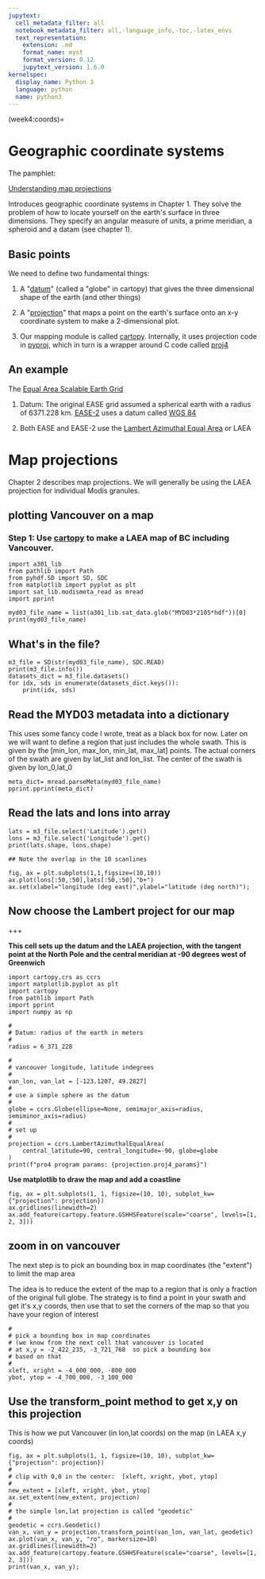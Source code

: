```yaml
---
jupytext:
  cell_metadata_filter: all
  notebook_metadata_filter: all,-language_info,-toc,-latex_envs
  text_representation:
    extension: .md
    format_name: myst
    format_version: 0.12
    jupytext_version: 1.6.0
kernelspec:
  display_name: Python 3
  language: python
  name: python3
---
```


(week4:coords)=
# Geographic coordinate systems

The pamphlet:

[Understanding map projections](https://clouds.eos.ubc.ca/~phil/courses/eosc582/downloads/understanding_map_projections.pdf)

Introduces geographic coordinate systems in Chapter 1.  They solve the problem of how to locate yourself on the earth's surface in three dimensions.  They specify an angular measure of units, a prime meridian, a spheroid and a datam (see chapter 1).

## Basic points

We need to define two fundamental things:

1.  A "[datum](https://www.maptools.com/tutorials/map_datum)"  (called a "globe" in cartopy) that gives the three dimensional shape of the earth (and other things)

1.  A "[projection](https://en.wikipedia.org/wiki/List_of_map_projections)" that maps a point on the earth's surface onto an x-y coordinate system to make a 2-dimensional plot.

1.  Our mapping module is called [cartopy](http://scitools.org.uk/cartopy/docs/latest/index.html).  Internally, it uses projection code in [pyproj](https://github.com/jswhit/pyproj), which in turn is a wrapper around C code called
[proj4](https://proj4.org/usage/projections.html)

## An example

The [Equal Area Scalable Earth Grid](https://nsidc.org/data/ease)

1. Datum: The original EASE grid assumed a spherical earth with a radius of 6371.228 km.  [EASE-2](https://nsidc.org/data/ease/versions.html) uses a datum called [WGS 84](https://en.wikipedia.org/wiki/World_Geodetic_System)

1. Both EASE and EASE-2 use the [Lambert Azimuthal Equal Area](https://en.wikipedia.org/wiki/Lambert_azimuthal_equal-area_projection) or LAEA

# Map projections

Chapter 2 describes map projections.  We will generally be using the LAEA projection for individual Modis granules.

## plotting Vancouver on a map


### Step 1: Use [cartopy](http://scitools.org.uk/cartopy/docs/latest/index.html) to make a LAEA map of BC including Vancouver.

```{code-cell}
import a301_lib
from pathlib import Path
from pyhdf.SD import SD, SDC
from matplotlib import pyplot as plt
import sat_lib.modismeta_read as mread
import pprint
```

```{code-cell}
myd03_file_name = list(a301_lib.sat_data.glob("MYD03*2105*hdf"))[0]
print(myd03_file_name)
```

## What's in the file?

```{code-cell}
m3_file = SD(str(myd03_file_name), SDC.READ)
print(m3_file.info())
datasets_dict = m3_file.datasets()
for idx, sds in enumerate(datasets_dict.keys()):
    print(idx, sds)
```

## Read the MYD03 metadata into a dictionary

This uses some fancy code I wrote, treat as a black box for now. Later on we will want to define  a region that just includes the whole swath.  This is given by the [min_lon, max_lon, min_lat, max_lat] points.  The actual corners of the swath are given by lat_list and lon_list.  The center of the swath is given by lon_0,lat_0

```{code-cell}
meta_dict= mread.parseMeta(myd03_file_name)
pprint.pprint(meta_dict)
```

## Read the lats and lons into array

```{code-cell}
lats = m3_file.select('Latitude').get()
lons = m3_file.select('Longitude').get()
print(lats.shape, lons.shape)
```

```{code-cell}
## Note the overlap in the 10 scanlines
```

```{code-cell}
fig, ax = plt.subplots(1,1,figsize=(10,10))
ax.plot(lons[:50,:50],lats[:50,:50],"b+")
ax.set(xlabel="longitude (deg east)",ylabel="latitude (deg north)");
```

## Now choose the Lambert project for our map

+++

**This cell sets up the datum and the LAEA projection, with the tangent point at the North Pole and the central meridian at -90 degrees west of Greenwich**

```{code-cell}
import cartopy.crs as ccrs
import matplotlib.pyplot as plt
import cartopy
from pathlib import Path
import pprint
import numpy as np

#
# Datum: radius of the earth in meters
#
radius = 6_371_228

#
# vancouver longitude, latitude indegrees
#
van_lon, van_lat = [-123.1207, 49.2827]
#
# use a simple sphere as the datum
#
globe = ccrs.Globe(ellipse=None, semimajor_axis=radius, semiminor_axis=radius)
#
# set up
#
projection = ccrs.LambertAzimuthalEqualArea(
    central_latitude=90, central_longitude=-90, globe=globe
)
print(f"pro4 program params: {projection.proj4_params}")
```

**Use matplotlib to draw the map and add a coastline**

```{code-cell}
fig, ax = plt.subplots(1, 1, figsize=(10, 10), subplot_kw={"projection": projection})
ax.gridlines(linewidth=2)
ax.add_feature(cartopy.feature.GSHHSFeature(scale="coarse", levels=[1, 2, 3]))
```

##  zoom in on vancouver

The next step is to pick an bounding box in map coordinates (the "extent") to limit the map area

The idea is to reduce the extent of the map to a region that is only a fraction
of the original full globe.  The strategy is to find a point in your swath and
get it's x,y coords, then use that to set the corners of the map so that
you have your region of interest

```{code-cell}
#
# pick a bounding box in map coordinates
# (we know from the next cell that vancouver is located
# at x,y = -2_422_235, -3_721_768  so pick a bounding box
# based on that
#
xleft, xright = -4_000_000, -800_000
ybot, ytop = -4_700_000, -3_100_000
```

## Use the transform_point method to get x,y on this projection

This is how we put Vancouver (in lon,lat coords) on the map (in LAEA x,y coords)

```{code-cell}
fig, ax = plt.subplots(1, 1, figsize=(10, 10), subplot_kw={"projection": projection})
#
# clip with 0,0 in the center:  [xleft, xright, ybot, ytop]
#
new_extent = [xleft, xright, ybot, ytop]
ax.set_extent(new_extent, projection)
#
# the simple lon,lat projection is called "geodetic"
#
geodetic = ccrs.Geodetic()
van_x, van_y = projection.transform_point(van_lon, van_lat, geodetic)
ax.plot(van_x, van_y, "ro", markersize=10)
ax.gridlines(linewidth=2)
ax.add_feature(cartopy.feature.GSHHSFeature(scale="coarse", levels=[1, 2, 3]))
print(van_x, van_y);
```

```{code-cell}

```

